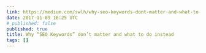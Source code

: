 ```yaml
---
link: https://medium.com/swlh/why-seo-keywords-dont-matter-and-what-to-do-instead-9f3bb1cbf56a
date: 2017-11-09 16:25 UTC
# published: false
published: true
title: Why “SEO Keywords” don’t matter and what to do instead
tags: []
---
```



